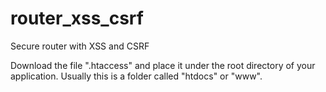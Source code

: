 # router_xss_csrf
Secure router with XSS and CSRF

Download the file ".htaccess" and place it under the root directory of your application. Usually this is a folder called "htdocs" or "www".
